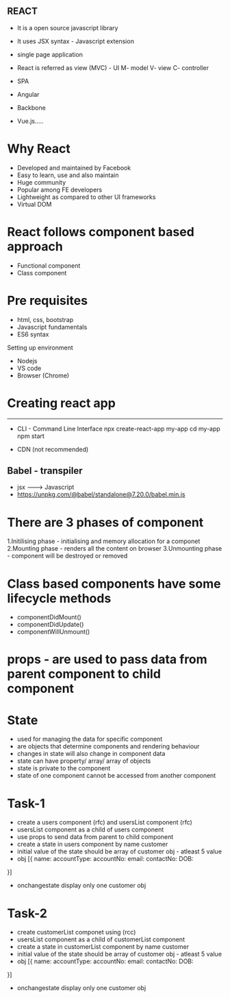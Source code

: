 ## REACT
- It is a open source javascript library
- It uses JSX syntax - Javascript extension
- single page application 
- React is referred as view (MVC) - UI
M- model
V- view
C- controller

- SPA
- Angular
- Backbone
- Vue.js.....

# Why React
- Developed and maintained by Facebook
- Easy to learn, use and also maintain
- Huge community
- Popular among FE developers
- Lightweight as compared to other UI frameworks
- Virtual DOM


# React follows component based approach
- Functional component
- Class component


# Pre requisites 
- html, css, bootstrap
- Javascript fundamentals
- ES6 syntax


Setting up environment
- Nodejs
- VS code
- Browser (Chrome)

# Creating react app
 - ----------------- 
 - CLI - Command Line Interface 
 npx create-react-app my-app
 cd my-app
 npm start

- CDN (not recommended)
<script crossorigin src="https://unpkg.com/react@18/umd/react.development.js"></script>
<script crossorigin src="https://unpkg.com/react-dom@18/umd/react-dom.development.js"></script>


Babel - transpiler
------------------- 
- jsx ---> Javascript
- https://unpkg.com/@babel/standalone@7.20.0/babel.min.js


# There are 3 phases of component
1.Initilising phase - initialising and memory allocation for a componet
2.Mounting phase - renders all the content on browser
3.Unmounting phase - component will be destroyed or removed

# Class based components have some lifecycle methods 
- componentDidMount() 
- componentDidUpdate()
- componentWillUnmount()


# props - are used to pass data from parent component to child component

# State
- used for managing the data for specific component
- are objects that determine components and rendering behaviour
- changes in state will also change in component data
- state can have property/ array/ array of objects
- state is private to the component
- state of one component cannot be accessed from another component


# Task-1
- create a users component (rfc)  and usersList component (rfc)
- usersList component as a child of users component
- use props to send data from parent to child component
- create a state in users component by name customer
- initial value of the state should be array of customer obj - atleast 5 value
- obj [{
    name:
    accountType:
    accountNo:
    email:
    contactNo:
    DOB:

}]

- onchangestate display only one customer obj

# Task-2
- create customerList componet using (rcc)
- usersList component as a child of customerList component
- create a state in customerList component by name customer
- initial value of the state should be array of customer obj - atleast 5 value
- obj [{
    name:
    accountType:
    accountNo:
    email:
    contactNo:
    DOB:

}]
- onchangestate display only one customer obj




 
